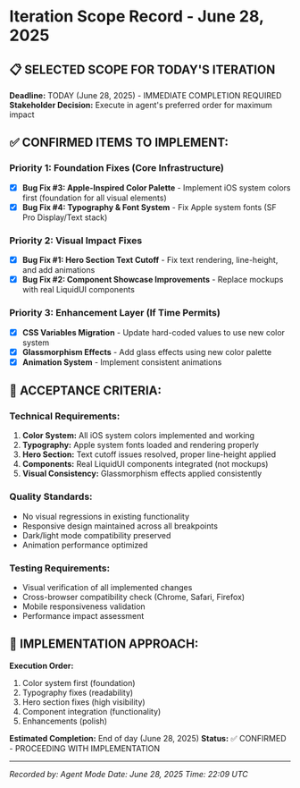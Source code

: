 # Iteration Scope Record - June 28, 2025

## 📋 **SELECTED SCOPE FOR TODAY'S ITERATION**

**Deadline:** TODAY (June 28, 2025) - IMMEDIATE COMPLETION REQUIRED
**Stakeholder Decision:** Execute in agent's preferred order for maximum impact

## ✅ **CONFIRMED ITEMS TO IMPLEMENT:**

### **Priority 1: Foundation Fixes (Core Infrastructure)**
- [x] **Bug Fix #3: Apple-Inspired Color Palette** - Implement iOS system colors first (foundation for all visual elements)
- [x] **Bug Fix #4: Typography & Font System** - Fix Apple system fonts (SF Pro Display/Text stack)

### **Priority 2: Visual Impact Fixes**  
- [x] **Bug Fix #1: Hero Section Text Cutoff** - Fix text rendering, line-height, and add animations
- [x] **Bug Fix #2: Component Showcase Improvements** - Replace mockups with real LiquidUI components

### **Priority 3: Enhancement Layer (If Time Permits)**
- [x] **CSS Variables Migration** - Update hard-coded values to use new color system
- [x] **Glassmorphism Effects** - Add glass effects using new color palette
- [x] **Animation System** - Implement consistent animations

## 🎯 **ACCEPTANCE CRITERIA:**

### **Technical Requirements:**
1. **Color System:** All iOS system colors implemented and working
2. **Typography:** Apple system fonts loaded and rendering properly
3. **Hero Section:** Text cutoff issues resolved, proper line-height applied
4. **Components:** Real LiquidUI components integrated (not mockups)
5. **Visual Consistency:** Glassmorphism effects applied consistently

### **Quality Standards:**
- No visual regressions in existing functionality
- Responsive design maintained across all breakpoints
- Dark/light mode compatibility preserved
- Animation performance optimized

### **Testing Requirements:**
- Visual verification of all implemented changes
- Cross-browser compatibility check (Chrome, Safari, Firefox)
- Mobile responsiveness validation
- Performance impact assessment

## 🚀 **IMPLEMENTATION APPROACH:**

**Execution Order:**
1. Color system first (foundation)
2. Typography fixes (readability)
3. Hero section fixes (high visibility)
4. Component integration (functionality)
5. Enhancements (polish)

**Estimated Completion:** End of day (June 28, 2025)
**Status:** ✅ CONFIRMED - PROCEEDING WITH IMPLEMENTATION

---
*Recorded by: Agent Mode*
*Date: June 28, 2025*
*Time: 22:09 UTC*
